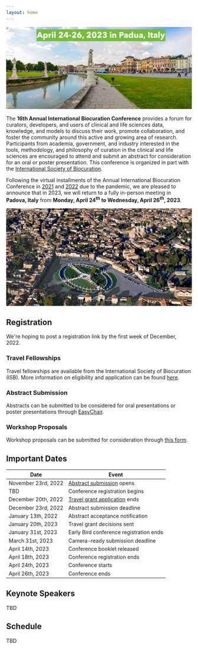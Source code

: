 ```yaml
---
layout: home
---
```


<img src="img/padua-2.jpg" alt="panoramic photo of Padua" />

The **16th Annual International Biocuration Conference** provides a forum for curators, developers, and
users of clinical and life sciences data, knowledge, and models to discuss their
work, promote collaboration, and foster the community around this active and
growing area of research. Participants from academia, government, and industry
interested in the tools, methodology, and philosophy of curation in the clinical
and life sciences are encouraged to attend and submit an abstract for
consideration for an oral or poster presentation. This conference is organized in part with the
[International Society of Biocuration](https://www.biocuration.org).

Following the virtual installments of the Annual International Biocuration Conference in 
[2021](https://www.biocuration.org/14th-annual-biocuration-conference-virtual/)
and [2022](https://www.biocuration.org/15th-annual-biocuration-conference-virtual/) due to the 
pandemic, we are pleased to announce that in 2023, we
will return to a fully in-person meeting in **Padova, Italy** from **Monday, April
24<sup>th</sup> to Wednesday, April 26<sup>th</sup>, 2023**.

<img src="img/padua-1.jpg" alt="panoramic photo of Padua" />

## Registration

We're hoping to post a registration link by the first week of December, 2022.

### Travel Fellowships

Travel fellowships are available from the International Society of Biocuration (ISB).
More information on eligibility and application can be found [here](https://www.biocuration.org/travel-fellowship).

### Abstract Submission

Abstracts can be submitted to be considered for oral presentations or
poster presentations through [EasyChair](https://easychair.org/conferences/?conf=biocuration2023).

### Workshop Proposals

Workshop proposals can be submitted for consideration through [this form](https://forms.gle/iYUu2RN25TgUMW7x9).

## Important Dates

| Date                | Event                                                                                 |
|---------------------|---------------------------------------------------------------------------------------|
| November 23rd, 2022 | [Abstract submission](https://easychair.org/conferences/?conf=biocuration2023) opens  |
| TBD                 | Conference registration begins                                                        |
| December 20th, 2022 | [Travel grant application](https://www.biocuration.org/travel-fellowship) ends        |
| December 23rd, 2022 | Abstract submission deadline                                                          |
| January 13th, 2022  | Abstract acceptance notification                                                      |
| January 20th, 2023  | Travel grant decisions sent                                                           |
| January 31st, 2023  | Early Bird conference registration ends                                               |
| March 31st, 2023    | Camera-ready submission deadline                                                      |
| April 14th, 2023    | Conference booklet released                                                           |
| April 18th, 2023    | Conference registration ends                                                          |
| April 24th, 2023    | Conference starts                                                                     |
| April 26th, 2023    | Conference ends                                                                       |

## Keynote Speakers

TBD

## Schedule

TBD
